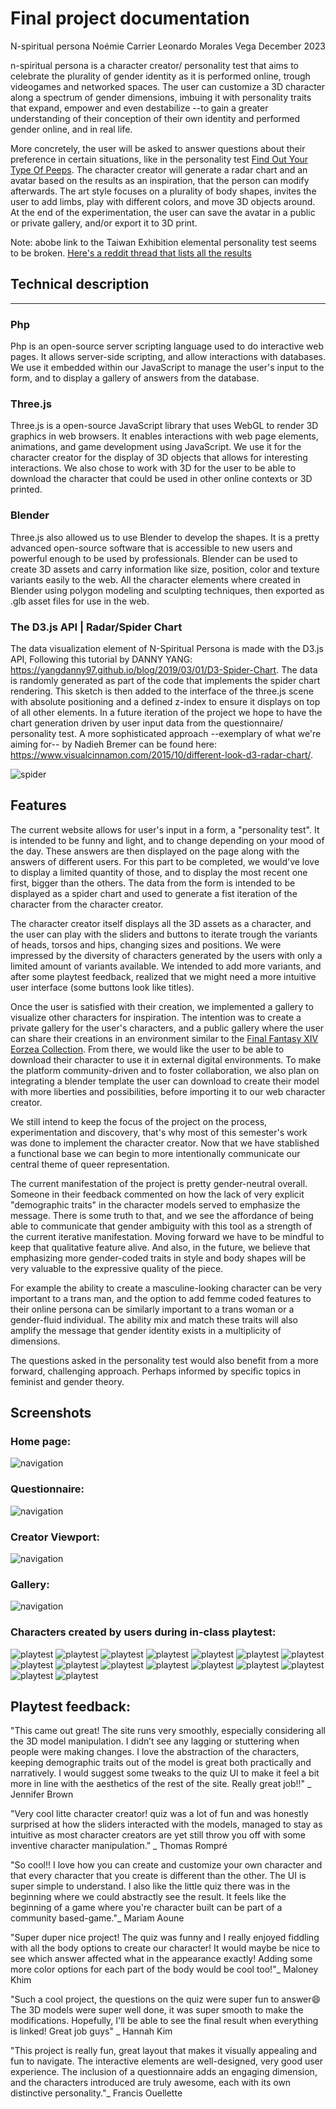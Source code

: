# Final project documentation

N-spiritual persona
Noémie Carrier
Leonardo Morales Vega
December 2023

n-spiritual persona is a character creator/ personality test that aims to celebrate the plurality of gender identity as it is performed online, trough videogames and networked spaces. The user can customize a 3D character along a spectrum of gender dimensions, imbuing it with personality traits that expand, empower and even destabilize --to gain a greater understanding of their conception of their own identity and performed gender online, and in real life.

More concretely, the user will be asked to answer questions about their preference in certain situations, like in the personality test [Find Out Your Type Of Peeps](https://event.designexpo.org.tw/en/). The character creator will generate a radar chart and an avatar based on the results as an inspiration, that the person can modify afterwards. The art style focuses on a plurality of body shapes, invites the user to add limbs, play with different colors, and move 3D objects around. At the end of the experimentation, the user can save the avatar in a public or private gallery, and/or export it to 3D print.

Note: abobe link to the Taiwan Exhibition elemental personality test seems to be broken. [Here's a reddit thread that lists all the results](https://www.reddit.com/r/mbti/comments/16zitd6/taiwan_design_exhibition_2023_innate_personality/) 

## Technical description
------------------
### Php
Php is an open-source server scripting language used to do interactive web pages. It allows server-side scripting, and allow interactions with databases. We use it embedded within our JavaScript to manage the user's input to the form, and to display a gallery of answers from the database.  

### Three.js
Three.js is a open-source JavaScript library that uses WebGL to render 3D graphics in web browsers. It enables interactions with web page elements, animations, and game development using JavaScript. We use it for the character creator for the display of 3D objects that allows for interesting interactions. We also chose to work with 3D for the user to be able to download the character that could be used in other online contexts or 3D printed. 

### Blender
Three.js also allowed us to use Blender to develop the shapes. It is a pretty advanced open-source software that is accessible to new users and powerful enough to be used by professionals.  Blender can be used to create 3D assets and carry information like size, position, color and texture variants easily to the web. All the character elements where created in Blender using polygon modeling and sculpting techniques, then exported as .glb asset files for use in the web.

### The D3.js API | Radar/Spider Chart
The data visualization element of N-Spiritual Persona is made with the D3.js API, Following this tutorial by DANNY YANG: https://yangdanny97.github.io/blog/2019/03/01/D3-Spider-Chart. The data is randomly generated as part of the code that implements the spider chart rendering. This sketch is then added to the interface of the three.js scene with absolute positioning and a defined z-index to ensure it displays on top of all other elements. 
In a future iteration of the project we hope to have the chart generation driven by user input data from the questionnaire/ personality test.  A more sophisticated approach --exemplary of what we're aiming for-- by Nadieh Bremer can be found here:  https://www.visualcinnamon.com/2015/10/different-look-d3-radar-chart/.

![spider](./images/D3-Spiderchart.png)
## Features
The current website allows for user's input in a form, a "personality test". It is intended to be funny and light, and to change depending on your mood of the day. These answers are then displayed on the page along with the answers of different users. For this part to be completed, we would've love to display a limited quantity of those, and to display the most recent one first, bigger than the others. The data from the form is intended to be displayed as a spider chart and used to generate a fist iteration of the character from the character creator. 

The character creator itself displays all the 3D assets as a character, and the user can play with the sliders and buttons to iterate trough the variants of heads, torsos and hips, changing sizes and positions. We were impressed by the diversity of characters generated by the users with only a limited amount of variants available. We intended to add more variants, and after some playtest feedback, realized that we might need a more intuitive user interface (some buttons look like titles).

Once the user is satisfied with their creation, we implemented a gallery to visualize other characters for inspiration. The intention was to create a private gallery for the user's characters, and a public gallery where the user can share their creations in an environment similar to the [Final Fantasy XIV Eorzea Collection](https://ffxiv.eorzeacollection.com/). From there, we would like the user to be able to download their character to use it in external digital environments. To make the platform community-driven and to foster collaboration, we also plan on integrating a blender template the user can download to create their model with more liberties and possibilities, before importing it to our web character creator. 

We still intend to keep the focus of the project on the process, experimentation and discovery, that's why most of this semester's work was done to implement the character creator. Now that we have stablished a functional base we can begin to more intentionally communicate our central theme of queer representation.

The current manifestation of the project is pretty gender-neutral overall. Someone in their feedback commented on how the lack of very explicit "demographic traits" in the character models served to emphasize the message. There is some truth to that, and we see the affordance of being able to communicate that gender ambiguity with this tool as a strength of the current iterative manifestation. Moving forward we have to be mindful to keep that qualitative feature alive. And also, in the future, we believe that emphasizing more gender-coded traits in style and body shapes will be very valuable to the expressive quality of the piece.  

For example the ability to create a masculine-looking character can be very important to a trans man, and the option to add femme coded features to their online persona can be similarly important to a trans woman or a gender-fluid individual. The ability mix and match these traits will also amplify the message that gender identity exists in a multiplicity of dimensions.

The questions asked in the personality test would also benefit from a more forward, challenging approach. Perhaps informed by specific topics in feminist and gender theory.
## Screenshots
### Home page:
![navigation](./images/homepage.png)

### Questionnaire: 
![navigation](./images/questionnaire.png)

### Creator Viewport:
![navigation](./images/creatorViewport.png)

### Gallery: 
![navigation](./images/gallery.png)

### Characters created by users during in-class playtest:
![playtest](./images/N-Spiritual-Persona_screenshot-1.png)
![playtest](./images/N-Spiritual-Persona_screenshot-2.png)
![playtest](./images/N-Spiritual-Persona_screenshot-3.png)
![playtest](./images/N-Spiritual-Persona_screenshot-4.png)
![playtest](./images/N-Spiritual-Persona_screenshot-5.png)
![playtest](./images/N-Spiritual-Persona_screenshot-6.png)
![playtest](./images/N-Spiritual-Persona_screenshot-7.png)
![playtest](./images/N-Spiritual-Persona_screenshot-8.png)
![playtest](./images/N-Spiritual-Persona_screenshot-9.png)
![playtest](./images/N-Spiritual-Persona_screenshot-10.png)
![playtest](./images/N-Spiritual-Persona_screenshot-11.png)
![playtest](./images/N-Spiritual-Persona_screenshot-12.png)
![playtest](./images/N-Spiritual-Persona_screenshot-13.png)
![playtest](./images/N-Spiritual-Persona_screenshot-14.png)
![playtest](./images/N-Spiritual-Persona_screenshot-15.png)
![playtest](./images/N-Spiritual-Persona_screenshot-16.png)

## Playtest feedback:

"This came out great! The site runs very smoothly, especially considering all the 3D model manipulation. I didn’t see any lagging or stuttering when people were making changes. I love the abstraction of the characters, keeping demographic traits out of the model is great both practically and narratively. I would suggest some tweaks to the quiz UI to make it feel a bit more in line with the aesthetics of the rest of the site. Really great job!!" _ Jennifer Brown

"Very cool litte character creator! quiz was a lot of fun and was honestly surprised at how the sliders interacted with the models, managed to stay as intuitive as most character creators are yet still throw you off with some inventive character manipulation." _ Thomas Rompré

"So cool!! I love how you can create and customize your own character and that every character that you create is different than the other. The UI is super simple to understand. I also like the little quiz there was in the beginning where we could abstractly see the result. It feels like the beginning of a game where you're character built can be part of a community based-game."_ Mariam Aoune 

"Super duper nice project! The quiz was funny and I really enjoyed fiddling with all the body options to create our character! It would maybe be nice to see which answer affected what in the appearance exactly! Adding some more color options for each part of the body would be cool too!"_ Maloney Khim

"Such a cool project, the questions on the quiz were super fun to answer😄
The 3D models were super well done, it was super smooth to make the modifications.
Hopefully, I'll be able to see the final result when everything is linked! Great job guys" _  Hannah Kim

"This project is really fun, great layout that makes it visually appealing and fun to navigate. The interactive elements are well-designed, very good user experience. The inclusion of a questionnaire adds an engaging dimension, and the characters introduced are truly awesome, each with its own distinctive personality."_ Francis Ouellette